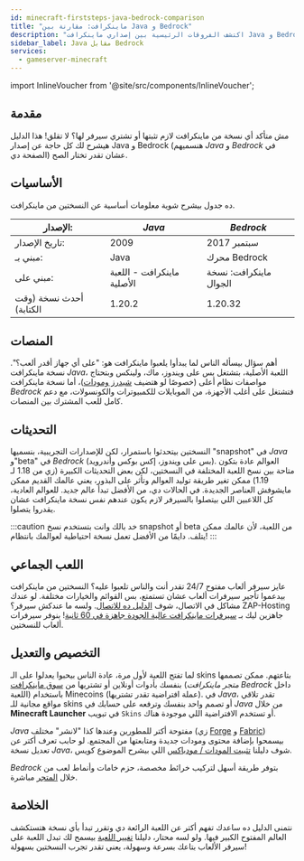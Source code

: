 ```yaml
---
id: minecraft-firststeps-java-bedrock-comparison
title: "ماينكرافت: مقارنة بين Java و Bedrock"
description: "اكتشف الفروقات الرئيسية بين إصداري ماينكرافت Java و Bedrock لاختيار أفضل نسخة لتجربة اللعب الخاصة بك → تعلّم المزيد الآن"
sidebar_label: Java مقابل Bedrock
services:
  - gameserver-minecraft
---
```


import InlineVoucher from '@site/src/components/InlineVoucher';

## مقدمة

مش متأكد أي نسخة من ماينكرافت لازم تثبتها أو تشتري سيرفر لها؟ لا تقلق! هذا الدليل هيشرح لك كل حاجة عن إصدار Java و Bedrock (هنسميهم *Java* و *Bedrock* في الصفحة دي) عشان تقدر تختار الصح.

<InlineVoucher />

## الأساسيات

ده جدول بيشرح شوية معلومات أساسية عن النسختين من ماينكرافت.

| الإصدار:                      | *Java*                        | *Bedrock*                 |
| ------------------------------ | ----------------------------- | ------------------------- |
| تاريخ الإصدار:                | 2009                          | سبتمبر 2017               |
| مبني بـ:                      | Java                          | محرك Bedrock              |
| مبني على:                    | ماينكرافت - اللعبة الأصلية    | ماينكرافت: نسخة الجوال    |
| أحدث نسخة (وقت الكتابة)       | 1.20.2                        | 1.20.32                   |

## المنصات

أهم سؤال بيسأله الناس لما يبدأوا يلعبوا ماينكرافت هو: "على أي جهاز أقدر ألعب؟". نسخة ماينكرافت *Java*، اللعبة الأصلية، بتشتغل بس على ويندوز، ماك، ولينكس وبتحتاج مواصفات نظام أعلى (خصوصًا لو هتضيف [شيدرز ومودات](#customization-and-modding))، أما نسخة ماينكرافت *Bedrock* فتشتغل على أغلب الأجهزة، من الموبايلات للكمبيوترات والكونسولات، مع دعم كامل للعب المشترك بين المنصات.

## التحديثات

النسختين بيتحدثوا باستمرار، لكن للإصدارات التجريبية، بنسميها "snapshot" في *Java* و"beta" في *Bedrock* (بس على ويندوز، إكس بوكس وأندرويد). العوالم عادة بتكون متاحة بين نسخ اللعبة المختلفة في النسختين، لكن بعض التحديثات الكبيرة (زي من 1.18 لـ 1.19) ممكن تغير طريقة توليد العوالم وتأثر على البذور، يعني عالمك القديم ممكن مايشوفش العناصر الجديدة. في الحالات دي، من الأفضل تبدأ عالم جديد. للعوالم العادية، كل اللاعبين اللي بيتصلوا بالسيرفر لازم يكون عندهم نفس نسخة ماينكرافت عشان يقدروا يتصلوا.

:::caution 
خد بالك وانت بتستخدم نسخ snapshot أو beta من اللعبة، لأن عالمك ممكن يتلف. دايمًا من الأفضل تعمل نسخة احتياطية لعوالمك بانتظام!
:::

## اللعب الجماعي

عايز سيرفر ألعاب مفتوح 24/7 تقدر أنت والناس تلعبوا عليه؟ النسختين من ماينكرافت بيدعموا تأجير سيرفرات ألعاب عشان تستمتع، بس القوائم والخيارات مختلفة. لو عندك مشاكل في الاتصال، شوف [الدليل ده للاتصال](minecraft-firststeps-connect.md). ولسه ما عندكش سيرفر؟ ZAP-Hosting جاهزين ليك بـ [سيرفرات ماينكرافت عالية الجودة جاهزة في 60 ثانية](https://zap-hosting.com/en/minecraft-server-hosting/)! بنوفر سيرفرات ألعاب للنسختين.

## التخصيص والتعديل

لما تفتح اللعبة لأول مرة، عادة الناس بيحبوا يعدلوا على الـ skins بتاعتهم. ممكن تصممها بنفسك بأدوات أونلاين أو تشتريها من [سوق ماينكرافت](https://www.minecraft.net/en-us/marketplace) (*متجر ماينكرافت Bedrock* داخل اللعبة) باستخدام Minecoins (عملة افتراضية تقدر تشتريها). في *Java*، تقدر تلاقي مواقع مجانية للـ skins أو تصمم واحد بنفسك وترفعه على حسابك في *Java* من خلال **Minecraft Launcher** في تبويب `Skins` أو تستخدم الافتراضية اللي موجودة هناك.

*Java* مفتوحة أكتر للمطورين وعندها كذا "لانشر" مختلف (زي [Forge](https://files.minecraftforge.net/net/minecraftforge/forge/) و [Fabric](https://fabricmc.net/use/installer/)) بيسمحوا بإضافة محتوى ومودات جديدة ومتابعتها من المجتمع. لو حابب تعرف أكتر عن تعديل نسخة *Java*، شوف دليلنا [تثبيت المودات / مودباكس](minecraft-forge-fabric-add-mods-modpacks.md) اللي بيشرح الموضوع كويس.

*Bedrock* بتوفر طريقة أسهل لتركيب خرائط مخصصة، حزم خامات وأنماط لعب من خلال [المتجر](https://www.minecraft.net/en-us/catalog) مباشرة.

## الخلاصة

نتمنى الدليل ده ساعدك تفهم أكتر عن اللعبة الرائعة دي وتقرر تبدأ بأي نسخة هتستكشف العالم المفتوح الكبير فيها. ولو لسه محتار، دليلنا [تغيير اللعبة](gameserver-gameswitch.md) بيسمح لك تبدل اللعبة على سيرفر الألعاب بتاعك بسرعة وسهولة، يعني تقدر تجرب النسختين بسهولة!

<InlineVoucher />